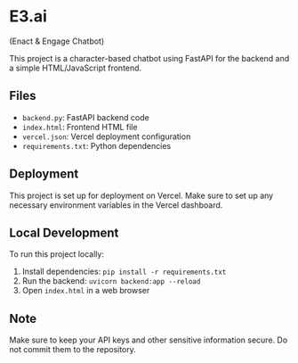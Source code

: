 # E3.ai
(Enact & Engage Chatbot)

This project is a character-based chatbot using FastAPI for the backend and a simple HTML/JavaScript frontend.

## Files

- `backend.py`: FastAPI backend code
- `index.html`: Frontend HTML file
- `vercel.json`: Vercel deployment configuration
- `requirements.txt`: Python dependencies

## Deployment

This project is set up for deployment on Vercel. Make sure to set up any necessary environment variables in the Vercel dashboard.

## Local Development

To run this project locally:

1. Install dependencies: `pip install -r requirements.txt`
2. Run the backend: `uvicorn backend:app --reload`
3. Open `index.html` in a web browser

## Note

Make sure to keep your API keys and other sensitive information secure. Do not commit them to the repository.
